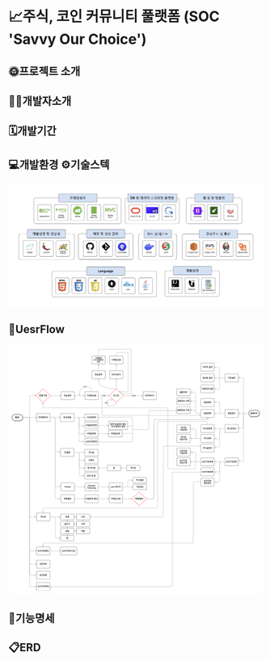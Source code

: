 # 📈주식, 코인 커뮤니티 풀랫폼 (SOC 'Savvy Our Choice')

## 🌞프로젝트 소개

## 🧑‍💻개발자소개

## 🗓️개발기간

## 💻개발환경 ⚙️기술스텍
![개발환경.png](/img/개발환경.png)

## 🔎UesrFlow
![SOC플로우차트.png](/img/SOC플로우차트.png)

## 📑기능명세

## 📋ERD
